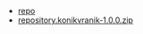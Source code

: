 - [repo](repo)
- [repository.konikvranik-1.0.0.zip](repo/zips/repository.konikvranik/repository.konikvranik-1.0.0.zip)
